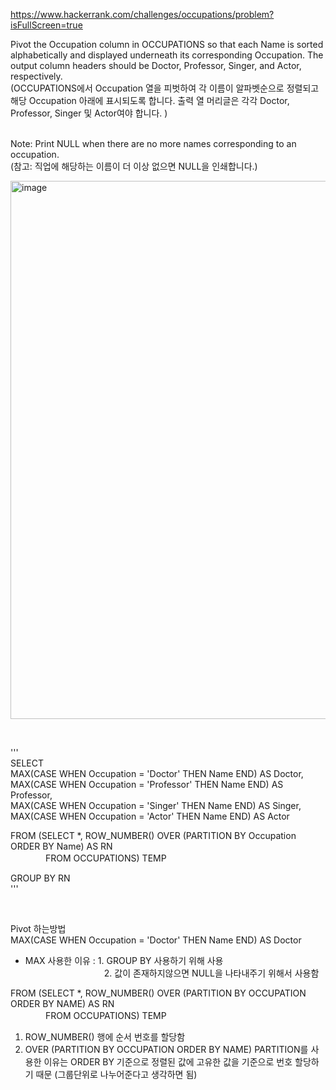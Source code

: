 https://www.hackerrank.com/challenges/occupations/problem?isFullScreen=true  

Pivot the Occupation column in OCCUPATIONS so that each Name is sorted alphabetically and displayed underneath its corresponding Occupation. The output column headers should be Doctor, Professor, Singer, and Actor, respectively.  
(OCCUPATIONS에서 Occupation 열을 피벗하여 각 이름이 알파벳순으로 정렬되고 해당 Occupation 아래에 표시되도록 합니다. 출력 열 머리글은 각각 Doctor, Professor, Singer 및 Actor여야 합니다.
)  
&nbsp;

Note: Print NULL when there are no more names corresponding to an occupation.  
(참고: 직업에 해당하는 이름이 더 이상 없으면 NULL을 인쇄합니다.)  

<img width="861" alt="image" src="https://github.com/Jihoon0309/SQL/assets/130656475/a82ed00f-ab4c-414d-a6a5-80fee0ddad99">  

&nbsp;

'''  
SELECT   
MAX(CASE WHEN Occupation = 'Doctor' THEN Name END) AS Doctor,  
MAX(CASE WHEN Occupation = 'Professor' THEN Name END) AS Professor,  
MAX(CASE WHEN Occupation = 'Singer' THEN Name END) AS Singer,  
MAX(CASE WHEN Occupation = 'Actor' THEN Name END) AS Actor  

FROM (SELECT *, ROW_NUMBER() OVER (PARTITION BY Occupation ORDER BY Name) AS RN  
　　　　FROM OCCUPATIONS) TEMP  
      
GROUP BY RN  
'''
&nbsp;

&nbsp;

Pivot 하는방법  
MAX(CASE WHEN Occupation = 'Doctor' THEN Name END) AS Doctor  
- MAX 사용한 이유 : 1. GROUP BY 사용하기 위해 사용  
  　　　　　　　　　2. 값이 존재하지않으면 NULL을 나타내주기 위해서 사용함  

FROM (SELECT *, ROW_NUMBER() OVER (PARTITION BY OCCUPATION ORDER BY NAME) AS RN  
　　　　FROM OCCUPATIONS) TEMP  
1. ROW_NUMBER() 행에 순서 번호를 할당함
2. OVER (PARTITION BY OCCUPATION ORDER BY NAME) PARTITION를 사용한 이유는 ORDER BY 기준으로 정렬된 값에 고유한 값을 기준으로 번호 할당하기 때문 (그룹단위로 나누어준다고 생각하면 됨)

